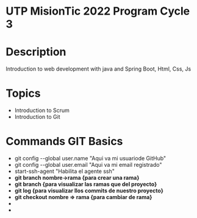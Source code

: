 # UTP MisionTic 2022 Program Cycle 3

# Description

Introduction to web development with java and Spring Boot, Html, Css, Js

# Topics

- Introduction to Scrum
- Introduction to Git

# Commands GIT Basics

- git config --global user.name "Aqui va mi usuariode GitHub"
- git config --global user.email "Aqui va mi email registrado"
- start-ssh-agent "Habilita el agente ssh"
- <strong>git branch nombre->rama<strong> {para crear una rama}
- <strong>git branch<strong> {para visualizar las ramas que del proyecto}
- <strong>git log<strong> {para visualizar llos commits de nuestro proyecto}
- <strong>git checkout nombre => rama<strong> {para cambiar de rama}
- <strong><strong>
- <strong><strong>
